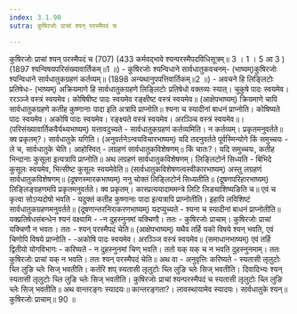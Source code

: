 ```yaml
---
index: 3.1.90
sutra: कुषिरजोः प्राचां श्यन् परस्मैपदं च

---
```

कुषिरजोः प्राचां श्यन् परस्मैपदं च (707) (433 कर्मवद्भावे श्यन्परस्मैपदविधिसूत्रम्॥ 3 । 1 । 5 आ 3 ) (1897 श्यन्विषयपरिसंख्यावार्तिकम्॥1 ॥) - कुषिरजोः श्यन्विधाने सार्वधातुकवचनम्- (भाष्यम्)कुषिरजोः श्यन्विधाने सार्वधातुकग्रहणं कर्तव्यम्॥ (1898 अन्यथानुपपत्तिवार्तिकम्॥2 ॥) - अवचने हि लिङ्लिटोः प्रतिषेधः- (भाष्यम्) अक्रियमाणे हि सार्वधातुकग्रहणे लिङ्लिटोः प्रतिषेधो वक्तव्यः स्यात्। चुकुषे पादः स्वयमेव। ररञ्ञ्जे वस्त्रं स्वयमेव। कोषिषीष्ट पादः स्वयमेव रङ्क्षीष्ट वस्त्रं स्वयमेव॥ (आक्षेपभाष्यम्) क्रियमाणे चापि सार्वधातुकग्रहणे कतीह कुष्णानाः पादा इति अत्रापि प्राप्नोति॥ श्यना च स्यादीनां बाधनं प्राप्नोति। कोषिष्यते पादः स्वयमेव। अकोषि पादः स्वयमेव। रङ्क्ष्यते वस्त्रं स्वयमेव। अरञ्ञ्चि वस्त्रं स्वयमेव॥। (परिसंख्यावार्तिकवैर्यथ्यभाष्यम्) यत्तावदुच्यते  -  सार्वधातुकग्रहणं कर्तव्यमिति। न कर्तव्यम्। प्रकृतमनुवर्तते॥ क्व प्रकृतम्?। सार्वधातुके यगिति। (अनुवर्तनेऽन्वयविचारभाष्यम्) यदि तदनुवर्तते पूर्वस्मिन्योगे किं समुच्चयः  -  ले च, सार्वधातुके चेति। आहोस्वित्  -  लग्रहणं सार्वधातुकविशेषणम्॥ किं चातः?। यदि समुच्चयः, कतीह भिन्दानाः कुसूला इत्यत्रापि प्राप्नोति॥ अथ लग्रहणं सार्वधातुकविशेषणम्। लिङ्लिटोर्न सिध्यति  -  बिभिदे कुसूलः स्वयमेव, भित्सीष्ट कुसूलः स्वयमेवेति॥ (सार्वधातुकविशेषणत्वस्वीकारभाष्यम्) अस्तु लग्रहणं सार्वधातुकविशेषणम्॥ (दूषणस्मारकभाष्यम्) ननु चोक्तं लिङ्लिटोर्न सिध्यतीति॥ (दूषणपरिहारभाष्यम्) लिङ्लिङ्ग्रहणमपि प्रकृतमनुवर्तते। क्व प्रकृतम्। कास्प्रत्ययादाममन्त्रे लिटि लिङ्याशिष्यङिति च॥ एवं च कृत्वा सोऽप्यदोषो भवति  -  यदुक्तं कतीह कुष्णानाः पादा इत्यत्रापि प्राप्नोतीति। इहापि लविशिष्टं सार्वधातुकग्रहणमनुवर्तते॥ (दूषणान्तरनिराकरणभाष्यम्) यदप्युच्यते  -  श्यना च स्यादीनां बाधनं प्राप्नोतीति॥ यक्प्रतिषेधसंबन्धेन श्यनं वक्ष्यामि  -  -न दुहस्नुनमां यक्चिणौ। ततः  -  कुषिरजोः प्राचाम्। कुषिरजोः प्राचां यक्चिणौ न भवतः। ततः  -  श्यन् परस्मैपदं चेति॥ (आक्षेपभाष्यम्) यथैव तर्हि यको विषये श्यन् भवति, एवं चिणोपि विषये प्राप्नोति  -  -अकोषि पादः स्वयमेव। अरञ्ञ्जि वस्त्रं स्वयमेव॥ (समाधानभाष्यम्) एवं तर्हि द्वितीयो योगविभागः  -  करिष्यते  -  न दुहस्नुनमां चिण् भवति। ततो यक् यक् च न भवति दुहस्नुनमाम्। ततः कुषिरजोः प्राचां यक् न भवति। ततः श्यन् परस्मैपदं चेति॥ अथ वा  -  अनुवृत्तिः करिष्यते  -  स्यतासी लृलुटोः च्लि लुङि च्लेः सिज् भवतीति। कर्तरि शप् स्यतासी लृलुटोः च्लि लुङि च्लेः सिज् भवतीति। दिवादिभ्यः श्यन् स्यतासी लृलुटोः च्लि लुङि च्लेः सिज् भवतीति। कुषिरजोः प्राचां श्यन्परस्मैपदं च स्यतासी लृलुटोः च्लि लुङि च्लेः सिज् भवतीति॥ अथ वान्तरङ्गः स्यादयः॥ कान्तरङ्गता?। लावस्थायामेव स्यादयः। सार्वधातुके श्यन्॥ कुषिरजोः प्राचाम्॥ 90 ॥